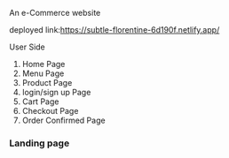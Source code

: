 An e-Commerce website 

deployed link:https://subtle-florentine-6d190f.netlify.app/


User Side

1. Home Page
2. Menu Page
3. Product Page
4. login/sign up Page
5. Cart Page
5. Checkout Page
6. Order Confirmed Page


<h3>Landing page</h3>

